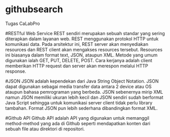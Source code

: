 # githubsearch
Tugas CaLabPro

#RESTful Web Service
REST sendiri merupakan sebuah standar yang sering diterapkan dalam layanan web. REST menggunakan protokol HTTP untuk komunikasi data. Pada arsitektur ini, REST server akan menyediakan resources dan REST client akan mengakses resources tersebut. Resources ini biasanya dalam format text, JSON, ataupun XML. Metode yang umum digunakan ialah GET, PUT, DELETE, POST. Cara kerjanya adalah client memberikan HTTP request dan server akan merespon melalui HTTP response.

#JSON
JSON adalah kependekan dari Java String Object Notation. JSON dapat digunakan sebagai media transfer data antara 2 device atau OS ataupun bahasa pemrograman yang berbeda. JSON sebenernya mirip XML namun JSON memiliki ukuran lebih kecil dan JSON sendiri sudah berformat Java Script sehingga untuk komunikasi server client tidak perlu library tambahan. Format JSON pun lebih sederhana dibandingkan format XML.

#Github API
Github API adalah API yang digunakan untuk memanggil method-method yang ada di Github seperti mendapatkan konten dari sebuah file atau direktori di repositori.